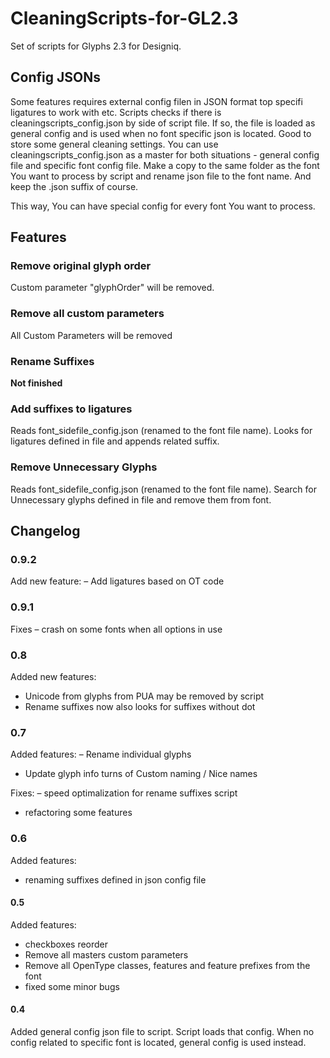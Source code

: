 # CleaningScripts-for-GL2.3

Set of scripts for Glyphs 2.3 for Designiq.

## Config JSONs

Some features requires external config filen in JSON format top specifi ligatures to work with etc.
Scripts checks if there is cleaningscripts_config.json by side of script file. If so, the file is loaded as general config and is used when no font specific json is located. Good to store some general cleaning settings.
You can use cleaningscripts_config.json as a master for both situations - general config file and specific font config file. Make a copy to the same folder as the font You want to process by script and rename json file to the font name. And keep the .json suffix of course.

This way, You can have special config for every font You want to process.

## Features

### Remove original glyph order
Custom parameter "glyphOrder" will be removed.

### Remove all custom parameters
All Custom Parameters will be removed

### Rename Suffixes
__Not finished__

### Add suffixes to ligatures
Reads font_sidefile_config.json (renamed to the font file name). Looks for ligatures defined in file and appends related suffix.

### Remove Unnecessary Glyphs
Reads font_sidefile_config.json (renamed to the font file name).
Search for Unnecessary glyphs defined in file and remove them from font.

## Changelog

### 0.9.2
Add new feature:
– Add ligatures based on OT code

### 0.9.1
Fixes
– crash on some fonts when all options in use

### 0.8
Added new features:
- Unicode from glyphs from PUA may be removed by script
- Rename suffixes now also looks for suffixes without dot

### 0.7
Added features:
– Rename individual glyphs
- Update glyph info turns of Custom naming / Nice names

Fixes:
– speed optimalization for rename suffixes script
- refactoring some features


### 0.6
Added features:
- renaming suffixes defined in json config file

#### 0.5
Added features:
- checkboxes reorder
- Remove all masters custom parameters
- Remove all OpenType classes, features and feature prefixes from the font
- fixed some minor bugs

#### 0.4
Added general config json file to script. Script loads that config. When no config related to specific font is located, general config is used instead.

